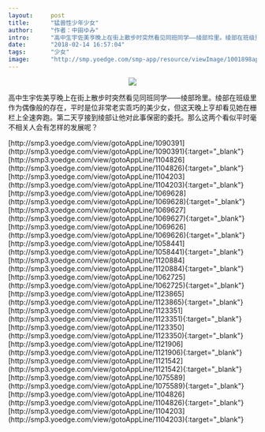 ```yaml
---
layout:     post
title:      "猛兽性少年少女"
author:     "作者：中田ゆみ"
intro:      "高中生宇佐美亨晚上在街上散步时突然看见同班同学——绫部玲里。绫部在班级里作为偶像般的存在，平时是位非常老实乖巧的美少女，但这天晚上亨却看见她在栅栏上全速奔跑。第二天亨接到绫部让他对此事保密的委托。那么这两个看似平时毫不相关人会有怎样的发展呢？"
date:       "2018-02-14 16:57:04"
tags:       "少女"
image:      "http://smp.yoedge.com/smp-app/resource/viewImage/1001898appline.png"
---
```

<div style="text-align: center">
<p><img src="http://smp.yoedge.com/smp-app/resource/viewImage/1001898appline.png"/></p>
</div>
<p class="post-meta">
<span>高中生宇佐美亨晚上在街上散步时突然看见同班同学——绫部玲里。绫部在班级里作为偶像般的存在，平时是位非常老实乖巧的美少女，但这天晚上亨却看见她在栅栏上全速奔跑。第二天亨接到绫部让他对此事保密的委托。那么这两个看似平时毫不相关人会有怎样的发展呢？</span>
</p>
[http://smp3.yoedge.com/view/gotoAppLine/1090391](http://smp3.yoedge.com/view/gotoAppLine/1090391){:target="_blank"}
[http://smp3.yoedge.com/view/gotoAppLine/1104826](http://smp3.yoedge.com/view/gotoAppLine/1104826){:target="_blank"}
[http://smp3.yoedge.com/view/gotoAppLine/1104203](http://smp3.yoedge.com/view/gotoAppLine/1104203){:target="_blank"}
[http://smp3.yoedge.com/view/gotoAppLine/1069628](http://smp3.yoedge.com/view/gotoAppLine/1069628){:target="_blank"}
[http://smp3.yoedge.com/view/gotoAppLine/1069627](http://smp3.yoedge.com/view/gotoAppLine/1069627){:target="_blank"}
[http://smp3.yoedge.com/view/gotoAppLine/1069626](http://smp3.yoedge.com/view/gotoAppLine/1069626){:target="_blank"}
[http://smp3.yoedge.com/view/gotoAppLine/1058441](http://smp3.yoedge.com/view/gotoAppLine/1058441){:target="_blank"}
[http://smp3.yoedge.com/view/gotoAppLine/1120884](http://smp3.yoedge.com/view/gotoAppLine/1120884){:target="_blank"}
[http://smp3.yoedge.com/view/gotoAppLine/1062725](http://smp3.yoedge.com/view/gotoAppLine/1062725){:target="_blank"}
[http://smp3.yoedge.com/view/gotoAppLine/1123865](http://smp3.yoedge.com/view/gotoAppLine/1123865){:target="_blank"}
[http://smp3.yoedge.com/view/gotoAppLine/1123351](http://smp3.yoedge.com/view/gotoAppLine/1123351){:target="_blank"}
[http://smp3.yoedge.com/view/gotoAppLine/1123350](http://smp3.yoedge.com/view/gotoAppLine/1123350){:target="_blank"}
[http://smp3.yoedge.com/view/gotoAppLine/1121906](http://smp3.yoedge.com/view/gotoAppLine/1121906){:target="_blank"}
[http://smp3.yoedge.com/view/gotoAppLine/1121542](http://smp3.yoedge.com/view/gotoAppLine/1121542){:target="_blank"}
[http://smp3.yoedge.com/view/gotoAppLine/1075589](http://smp3.yoedge.com/view/gotoAppLine/1075589){:target="_blank"}
[http://smp3.yoedge.com/view/gotoAppLine/1104826](http://smp3.yoedge.com/view/gotoAppLine/1104826){:target="_blank"}
[http://smp3.yoedge.com/view/gotoAppLine/1104203](http://smp3.yoedge.com/view/gotoAppLine/1104203){:target="_blank"}


